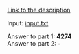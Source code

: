 [Link to the description](https://adventofcode.com/2018/day/20)

Input: [input.txt](/input.txt)

Answer to part 1: **4274**  
Answer to part 2: **-**
